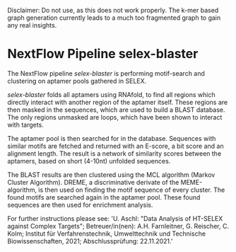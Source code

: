 Disclaimer: Do not use, as this does not work properly. The k-mer based graph generation currently leads to a much too fragmented graph to gain any real insights.

# NextFlow Pipeline selex-blaster
The NextFlow pipeline *selex-blaster* is performing motif-search and clustering on aptamer pools gathered in SELEX.

*selex-blaster* folds all aptamers using RNAfold, to find all regions which directly interact with another region of the aptamer itself.
These regions are then masked in the sequences, which are used to build a BLAST database.
The only regions unmasked are loops, which have been shown to interact with targets.

The aptamer pool is then searched for in the database.
Sequences with similar motifs are fetched and returned with an E-score, a bit score and an alignment length.
The result is a network of similarity scores between the aptamers, based on short (4-10nt) unfolded sequences.
<!-- todo e-score? -->
The BLAST results are then clustered using the MCL algorithm (Markov Cluster Algorithm).
DREME, a discriminative derivate of the MEME-algorithm, is then used on finding the motif sequence of every cluster.
The found motifs are searched again in the aptamer pool.
These found sequences are then used for enrichment analysis.

For further instructions please see:
'U. Aschl:
"Data Analysis of HT-SELEX against Complex Targets";
Betreuer/in(nen): A.H. Farnleitner, G. Reischer, C. Kolm; Institut für Verfahrenstechnik, Umwelttechnik und Technische Biowissenschaften, 2021; Abschlussprüfung: 22.11.2021.'
